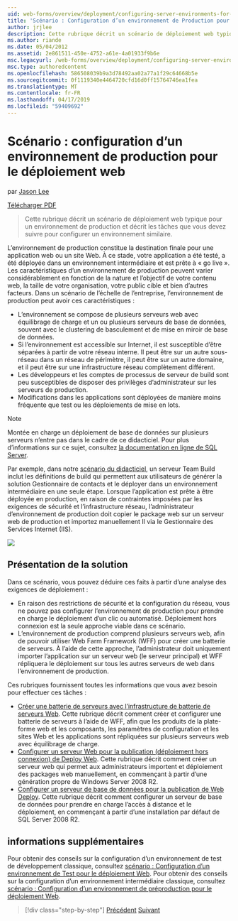 ```yaml
---
uid: web-forms/overview/deployment/configuring-server-environments-for-web-deployment/scenario-configuring-a-production-environment-for-web-deployment
title: 'Scénario : Configuration d’un environnement de Production pour le déploiement Web | Microsoft Docs'
author: jrjlee
description: Cette rubrique décrit un scénario de déploiement web typique pour un environnement de production et décrit les tâches que vous devez suivre pour configurer un texte similaire...
ms.author: riande
ms.date: 05/04/2012
ms.assetid: 2e861511-450e-4752-a61e-4a01933f9b6e
msc.legacyurl: /web-forms/overview/deployment/configuring-server-environments-for-web-deployment/scenario-configuring-a-production-environment-for-web-deployment
msc.type: authoredcontent
ms.openlocfilehash: 586508039b9a3d78492aa02a77a1f29c64668b5e
ms.sourcegitcommit: 0f1119340e4464720cfd16d0ff15764746ea1fea
ms.translationtype: MT
ms.contentlocale: fr-FR
ms.lasthandoff: 04/17/2019
ms.locfileid: "59409692"
---
```

# <a name="scenario-configuring-a-production-environment-for-web-deployment"></a>Scénario : configuration d’un environnement de production pour le déploiement web

par [Jason Lee](https://github.com/jrjlee)

[Télécharger PDF](https://msdnshared.blob.core.windows.net/media/MSDNBlogsFS/prod.evol.blogs.msdn.com/CommunityServer.Blogs.Components.WeblogFiles/00/00/00/63/56/8130.DeployingWebAppsInEnterpriseScenarios.pdf)

> Cette rubrique décrit un scénario de déploiement web typique pour un environnement de production et décrit les tâches que vous devez suivre pour configurer un environnement similaire.


L’environnement de production constitue la destination finale pour une application web ou un site Web. À ce stade, votre application a été testé, a été déployée dans un environnement intermédiaire et est prête à « go live ». Les caractéristiques d’un environnement de production peuvent varier considérablement en fonction de la nature et l’objectif de votre contenu web, la taille de votre organisation, votre public cible et bien d’autres facteurs. Dans un scénario de l’échelle de l’entreprise, l’environnement de production peut avoir ces caractéristiques :

- L’environnement se compose de plusieurs serveurs web avec équilibrage de charge et un ou plusieurs serveurs de base de données, souvent avec le clustering de basculement et de mise en miroir de base de données.
- Si l’environnement est accessible sur Internet, il est susceptible d’être séparées à partir de votre réseau interne. Il peut être sur un autre sous-réseau dans un réseau de périmètre, il peut être sur un autre domaine, et il peut être sur une infrastructure réseau complètement différent.
- Les développeurs et les comptes de processus de serveur de build sont peu susceptibles de disposer des privilèges d’administrateur sur les serveurs de production.
- Modifications dans les applications sont déployées de manière moins fréquente que test ou les déploiements de mise en lots.

> [!NOTE]
> Montée en charge un déploiement de base de données sur plusieurs serveurs n’entre pas dans le cadre de ce didacticiel. Pour plus d’informations sur ce sujet, consultez [la documentation en ligne de SQL Server](https://technet.microsoft.com/library/ms130214.aspx).


Par exemple, dans notre [scénario du didacticiel](../deploying-web-applications-in-enterprise-scenarios/enterprise-web-deployment-scenario-overview.md), un serveur Team Build inclut les définitions de build qui permettent aux utilisateurs de générer la solution Gestionnaire de contacts et le déployer dans un environnement intermédiaire en une seule étape. Lorsque l’application est prête à être déployée en production, en raison de contraintes imposées par les exigences de sécurité et l’infrastructure réseau, l’administrateur d’environnement de production doit copier le package web sur un serveur web de production et importez manuellement Il via le Gestionnaire des Services Internet (IIS).

![](scenario-configuring-a-production-environment-for-web-deployment/_static/image1.png)

## <a name="solution-overview"></a>Présentation de la solution

Dans ce scénario, vous pouvez déduire ces faits à partir d’une analyse des exigences de déploiement :

- En raison des restrictions de sécurité et la configuration du réseau, vous ne pouvez pas configurer l’environnement de production pour prendre en charge le déploiement d’un clic ou automatisé. Déploiement hors connexion est la seule approche viable dans ce scénario.
- L’environnement de production comprend plusieurs serveurs web, afin de pouvoir utiliser Web Farm Framework (WFF) pour créer une batterie de serveurs. À l’aide de cette approche, l’administrateur doit uniquement importer l’application sur un serveur web (le serveur principal) et WFF répliquera le déploiement sur tous les autres serveurs de web dans l’environnement de production.

Ces rubriques fournissent toutes les informations que vous avez besoin pour effectuer ces tâches :

- [Créer une batterie de serveurs avec l’infrastructure de batterie de serveurs Web](configuring-a-database-server-for-web-deploy-publishing.md). Cette rubrique décrit comment créer et configurer une batterie de serveurs à l’aide de WFF, afin que les produits de la plate-forme web et les composants, les paramètres de configuration et les sites Web et les applications sont répliquées sur plusieurs serveurs web avec équilibrage de charge.
- [Configurer un serveur Web pour la publication (déploiement hors connexion) de Deploy Web](configuring-a-web-server-for-web-deploy-publishing-offline-deployment.md). Cette rubrique décrit comment créer un serveur web qui permet aux administrateurs importent et déploiement des packages web manuellement, en commençant à partir d’une génération propre de Windows Server 2008 R2.
- [Configurer un serveur de base de données pour la publication de Web Deploy](configuring-a-database-server-for-web-deploy-publishing.md). Cette rubrique décrit comment configurer un serveur de base de données pour prendre en charge l’accès à distance et le déploiement, en commençant à partir d’une installation par défaut de SQL Server 2008 R2.

## <a name="further-reading"></a>informations supplémentaires

Pour obtenir des conseils sur la configuration d’un environnement de test de développement classique, consultez [scénario : Configuration d’un environnement de Test pour le déploiement Web](scenario-configuring-a-test-environment-for-web-deployment.md). Pour obtenir des conseils sur la configuration d’un environnement intermédiaire classique, consultez [scénario : Configuration d’un environnement de préproduction pour le déploiement Web](scenario-configuring-a-staging-environment-for-web-deployment.md).

> [!div class="step-by-step"]
> [Précédent](scenario-configuring-a-staging-environment-for-web-deployment.md)
> [Suivant](configuring-a-web-server-for-web-deploy-publishing-remote-agent.md)
